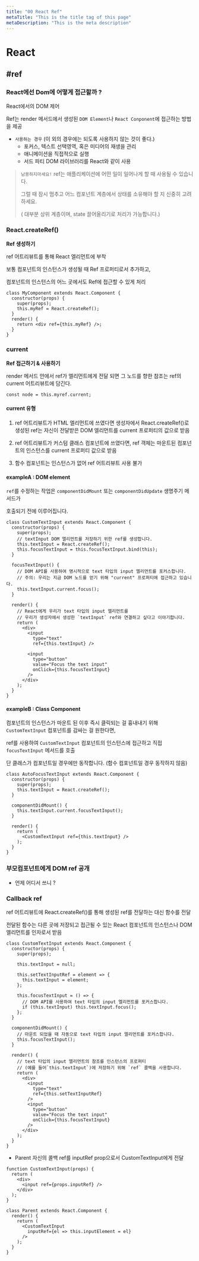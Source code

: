 ```yaml
---
title: "00 React Ref"
metaTitle: "This is the title tag of this page"
metaDescription: "This is the meta description"
---
```




# React

## #ref



### React에선 Dom에 어떻게 접근할까 ?



React에서의 DOM 제어

Ref는 render 메서드에서 생성된 `DOM Element`나 `React Conponent`에 접근하는 방법을 제공

- `사용하는 경우` (이 외의 경우에는 되도록 사용하지 않는 것이 좋다.)
  - 포커스, 텍스트 선택영역, 혹은 미디어의 재생을 관리
  - 애니메이션을 직접적으로 실행
  - 서드 파티 DOM 라이브러리를 React와 같이 사용

> `남용하지마세요!` ref는 애플리케이션에 어떤 일이 일어나게 할 때 사용될 수 있습니다.
>
> 그럴 때 잠시 멈추고 어느 컴포넌트 계층에서 상태를 소유해야 할 지 신중히 고려하세요.
>
> ( 대부분 상위 계층이며, state 끌어올리기로 처리가 가능합니다.)



### React.createRef()

**Ref 생성하기**

ref 어트리뷰트를 통해 React 엘리먼트에 부착

보통 컴포넌트의 인스턴스가 생성될 때 Ref 프로퍼티로서 추가하고,

컴포넌트의 인스턴스의 어느 곳에서도 Ref에 접근할 수 있게 처리

```react
class MyComponent extends React.Component {
  constructor(props) {
    super(props);
    this.myRef = React.createRef();
  }
  render() {
    return <div ref={this.myRef} />;
  }
}
```

### current

**Ref 접근하기 & 사용하기**

render 메서드 안에서 ref가 엘리먼트에게 전달 되면 그 노드를 향한 참조는 ref의 current 어트리뷰트에 담긴다.

```react
const node = this.myref.current;
```

#### current 유형

1. ref 어트리뷰트가 HTML 엘리먼트에 쓰였다면 생성자에서 React.createRef()로 생성된 ref는
   자신이 전달받은 DOM 엘리먼트를 current 프로퍼티의 값으로 받음

2. ref 어트리뷰트가 커스텀 클래스 컴포넌트에 쓰였다면,
   ref 객체는 마운트된 컴포넌트의 인스턴스를 current 프로퍼티 값으로 받음

3. 함수 컴포넌트는 인스턴스가 없어 ref 어트리뷰트 사용 불가

#### exampleA : DOM element

`ref`를 수정하는 작업은 `componentDidMount` 또는 `componentDidUpdate` 생명주기 메서드가

호출되기 전에 이루어집니다.

```react
class CustomTextInput extends React.Component {
  constructor(props) {
    super(props);
    // textInput DOM 엘리먼트를 저장하기 위한 ref를 생성합니다.
    this.textInput = React.createRef();
    this.focusTextInput = this.focusTextInput.bind(this);
  }

  focusTextInput() {
    // DOM API를 사용하여 명시적으로 text 타입의 input 엘리먼트를 포커스합니다.
    // 주의: 우리는 지금 DOM 노드를 얻기 위해 "current" 프로퍼티에 접근하고 있습니다.
    this.textInput.current.focus();
  }

  render() {
    // React에게 우리가 text 타입의 input 엘리먼트를
    // 우리가 생성자에서 생성한 `textInput` ref와 연결하고 싶다고 이야기합니다.
    return (
      <div>
        <input
          type="text"
          ref={this.textInput} />

        <input
          type="button"
          value="Focus the text input"
          onClick={this.focusTextInput}
        />
      </div>
    );
  }
}
```

#### exampleB : Class Component

컴포넌트의 인스턴스가 마운트 된 이후 즉시 클릭되는 걸 흉내내기 위해 `CustomTextInput` 컴포넌트를 감싸는 걸 원한다면,

ref를 사용하여 `CustomTextInput` 컴포넌트의 인스턴스에 접근하고 직접 `focusTextInput` 메서드를 호출

단 클래스가 컴포넌트일 경우에만 동작합니다. (함수 컴포넌트일 경우 동작하지 않음)

```react
class AutoFocusTextInput extends React.Component {
  constructor(props) {
    super(props);
    this.textInput = React.createRef();
  }

  componentDidMount() {
    this.textInput.current.focusTextInput();
  }

  render() {
    return (
      <CustomTextInput ref={this.textInput} />
    );
  }
}
```

### 부모컴포넌트에게 DOM ref 공개

- 언제 어디서 쓰니 ?



### Callback ref

ref 어트리뷰트에 React.createRef()를 통해 생성된 ref를 전달하는 대신 함수를 전달

전달된 함수는 다른 곳에 저장되고 접근될 수 있는 React 컴포넌트의 인스턴스나 DOM 엘리먼트를 인자로서 받음

```react
class CustomTextInput extends React.Component {
  constructor(props) {
    super(props);

    this.textInput = null;

    this.setTextInputRef = element => {
      this.textInput = element;
    };

    this.focusTextInput = () => {
      // DOM API를 사용하여 text 타입의 input 엘리먼트를 포커스합니다.
      if (this.textInput) this.textInput.focus();
    };
  }

  componentDidMount() {
    // 마운트 되었을 때 자동으로 text 타입의 input 엘리먼트를 포커스합니다.
    this.focusTextInput();
  }

  render() {
    // text 타입의 input 엘리먼트의 참조를 인스턴스의 프로퍼티
    // (예를 들어`this.textInput`)에 저장하기 위해 `ref` 콜백을 사용합니다.
    return (
      <div>
        <input
          type="text"
          ref={this.setTextInputRef}
        />
        <input
          type="button"
          value="Focus the text input"
          onClick={this.focusTextInput}
        />
      </div>
    );
  }
}
```

- Parent 자신의 콜백 ref를 inputRef prop으로서 CustomTextInput에게 전달

```react
function CustomTextInput(props) {
  return (
    <div>
      <input ref={props.inputRef} />
    </div>
  );
}

class Parent extends React.Component {
  render() {
    return (
      <CustomTextInput
        inputRef={el => this.inputElement = el}
      />
    );
  }
}
```